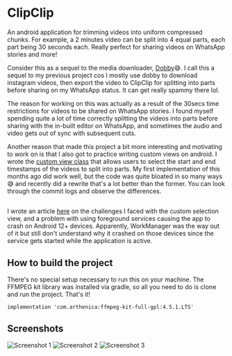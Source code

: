 # ClipClip
An android application for trimming videos into uniform compressed chunks. For example, a 2 minutes video can be split into 4 equal parts, each part being 30 seconds each. Really perfect for sharing videos on WhatsApp stories and more!

Consider this as a sequel to the media downloader, [Dobby](https://github.com/echoeyecodes/Dobby)😅. I call this a sequel to my previous project cos I mostly use dobby to download instagram videos, then export the video to ClipClip for splitting into parts before sharing on my WhatsApp status. It can get really spammy there lol.

The reason for working on this was actually as a result of the 30secs time restrictions for videos to be shared on WhatsApp stories. I found myself spending quite a lot of time correctly splitting the videos into parts before sharing with the in-built editor on WhatsApp, and sometimes the audio and video gets out of sync with subsequent cuts.

Another reason that made this project a bit more interesting and motivating to work on is that I also got to practice writing custom views on android. I wrote the [custom view class](https://github.com/echoeyecodes/ClipClip/blob/main/app/src/main/java/com/echoeyecodes/clipclip/customviews/videoselectionview/VideoSelectionView.kt) that allows users to select the start and end timestamps of the videos to split into parts. My first implementation of this months ago did work well, but the code was quite bloated in so many ways😅 and recently did a rewrite that's a lot better than the former. You can look through the commit logs and observe the differences.


##
I wrote an article [here](https://echoeyecodes.hashnode.dev/a-quick-rundown-of-the-major-improvements-made-to-my-video-snipping-tool?showSharer=true) on the challenges I faced with the custom selection view, and a problem with using foreground services causing the app to crash on Android 12+ devices. Apparently, WorkManager was the way out of it but still don't understand why it crashed on those devices since the service gets started while the application is active.

## How to build the project
There's no special setup necessary to run this on your machine. The FFMPEG kit library was installed via gradle, so all you need to do is clone and run the project. That's it!
```
implementation 'com.arthenica:ffmpeg-kit-full-gpl:4.5.1.LTS'
```

## Screenshots
![Screenshot 1](https://res.cloudinary.com/dfzhxlgll/image/upload/v1650459520/39487289q0oweikdjfxs_dopo49.jpg)
![Screenshot 2](https://res.cloudinary.com/dfzhxlgll/image/upload/v1650459520/28374829owierfj_p2vhor.png)
![Screenshot 3](https://res.cloudinary.com/dfzhxlgll/image/upload/v1650459521/0293874829iowefn_txaocv.png)
